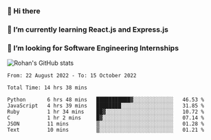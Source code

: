 ### 👋 Hi there 

<!--
**rohznmdev/rohznmdev** is a ✨ _special_ ✨ repository because its `README.md` (this file) appears on your GitHub profile.

Here are some ideas to get you started:

- 🔭 I’m currently working on ...
- 🌱 I’m currently learning Ruby and Ruby on Rails
- 👯 I’m looking to collaborate on ...
- 🤔 I’m looking for help with ...
- 💬 Ask me about ...
- 📫 How to reach me: ...
- 😄 Pronouns: ...
- ⚡ Fun fact: ...
-->
### 🌱 I’m currently learning React.js and Express.js
### 🤔 I’m looking for Software Engineering Internships
![Rohan's GitHub stats](https://github-readme-stats.vercel.app/api?username=rohznmdev&theme=dark&show_icons=true)

<!--START_SECTION:waka-->

```text
From: 22 August 2022 - To: 15 October 2022

Total Time: 14 hrs 38 mins

Python       6 hrs 48 mins   ███████████▓░░░░░░░░░░░░░   46.53 %
JavaScript   4 hrs 39 mins   ████████░░░░░░░░░░░░░░░░░   31.85 %
Ruby         1 hr 34 mins    ██▓░░░░░░░░░░░░░░░░░░░░░░   10.72 %
C            1 hr 2 mins     █▓░░░░░░░░░░░░░░░░░░░░░░░   07.14 %
JSON         11 mins         ▒░░░░░░░░░░░░░░░░░░░░░░░░   01.28 %
Text         10 mins         ▒░░░░░░░░░░░░░░░░░░░░░░░░   01.21 %
```

<!--END_SECTION:waka-->
